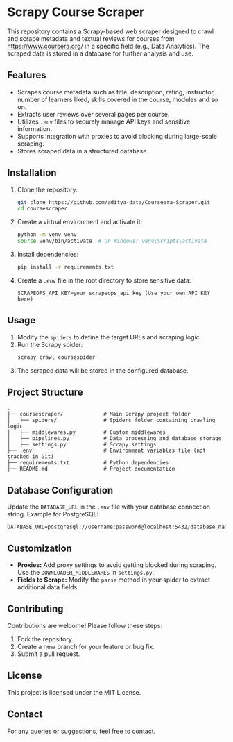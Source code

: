 # Scrapy Course Scraper

This repository contains a Scrapy-based web scraper designed to crawl and scrape metadata and textual reviews for courses from https://www.coursera.org/ in a specific field (e.g., Data Analytics). The scraped data is stored in a database for further analysis and use.

## Features
- Scrapes course metadata such as title, description, rating, instructor, number of learners liked, skills covered in the course, modules and so on.
- Extracts user reviews over several pages per course.
- Utilizes `.env` files to securely manage API keys and sensitive information.
- Supports integration with proxies to avoid blocking during large-scale scraping.
- Stores scraped data in a structured database.

## Installation
1. Clone the repository:
   ```bash
   git clone https://github.com/aditya-data/Courseera-Scraper.git
   cd coursescraper
   ```

2. Create a virtual environment and activate it:
   ```bash
   python -m venv venv
   source venv/bin/activate  # On Windows: venv\Scripts\activate
   ```

3. Install dependencies:
   ```bash
   pip install -r requirements.txt
   ```

4. Create a `.env` file in the root directory to store sensitive data:
   ```
   SCRAPEOPS_API_KEY=your_scrapeops_api_key (Use your own API KEY here)
   ```

## Usage
1. Modify the `spiders` to define the target URLs and scraping logic.
2. Run the Scrapy spider:
   ```bash
   scrapy crawl coursespider
   ```
3. The scraped data will be stored in the configured database.

## Project Structure
```
.
├── coursescraper/             # Main Scrapy project folder
│   ├── spiders/               # Spiders folder containing crawling logic
│   ├── middlewares.py         # Custom middlewares
│   ├── pipelines.py           # Data processing and database storage
│   ├── settings.py            # Scrapy settings
├── .env                       # Environment variables file (not tracked in Git)
├── requirements.txt           # Python dependencies
├── README.md                  # Project documentation
```

## Database Configuration
Update the `DATABASE_URL` in the `.env` file with your database connection string. Example for PostgreSQL:
```env
DATABASE_URL=postgresql://username:password@localhost:5432/database_name
```

## Customization
- **Proxies:** Add proxy settings to avoid getting blocked during scraping. Use the `DOWNLOADER_MIDDLEWARES` in `settings.py`.
- **Fields to Scrape:** Modify the `parse` method in your spider to extract additional data fields.

## Contributing
Contributions are welcome! Please follow these steps:
1. Fork the repository.
2. Create a new branch for your feature or bug fix.
3. Submit a pull request.

## License
This project is licensed under the MIT License.

## Contact
For any queries or suggestions, feel free to contact.
